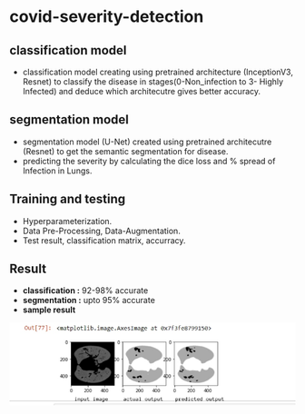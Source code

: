 # covid-severity-detection
## classification model
- classification model creating using pretrained architecture (InceptionV3, Resnet) to classify the disease in stages(0-Non_infection to 3- Highly Infected) and deduce which architecutre gives better accuracy.

## segmentation model
- segmentation model (U-Net) created using pretrained architecutre (Resnet) to get the semantic segmentation for disease.
- predicting the severity by calculating the dice loss and % spread of Infection in Lungs.

## Training and testing
- Hyperparameterization.
- Data Pre-Processing, Data-Augmentation.
- Test result, classification matrix, accurracy.

## Result
- **classification :** 92-98% accurate
- **segmentation :** upto 95% accurate
- **sample result**

![segmentation result](https://github.com/BrolyDBZ/covid-severity-detection/blob/main/covid%20severity%20detection/result.jpg)

